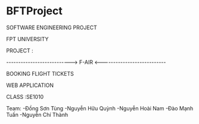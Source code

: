 # BFTProject

SOFTWARE ENGINEERING PROJECT

FPT UNIVERSITY

PROJECT :

--------------------------->  F-AIR  <---------------------------

BOOKING FLIGHT TICKETS

WEB APPLICATION

CLASS :SE1010

Team: 
-Đồng Sơn Tùng
-Nguyễn Hữu Quỳnh
-Nguyễn Hoài Nam
-Đào Mạnh Tuấn
-Nguyễn Chí Thành
